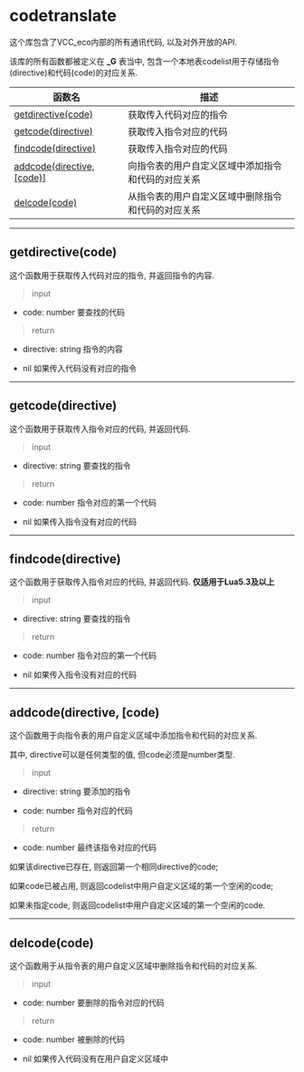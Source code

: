 # codetranslate

这个库包含了VCC_eco内部的所有通讯代码, 以及对外开放的API.

该库的所有函数都被定义在 **_G** 表当中, 包含一个本地表codelist用于存储指令(directive)和代码(code)的对应关系.

| 函数名 | 描述 |
| ------ | ---- |
| [getdirective(code)](https://github.com/Collinor/VCC_eco/blob/main/MarkDown/codetranslate.md#getdirectivecode) | 获取传入代码对应的指令 |
| [getcode(directive)](https://github.com/Collinor/VCC_eco/blob/main/MarkDown/codetranslate.md#getcodedirective) | 获取传入指令对应的代码 |
| [findcode(directive)](https://github.com/Collinor/VCC_eco/blob/main/MarkDown/codetranslate.md#findcodedirective) | 获取传入指令对应的代码 |
| [addcode(directive, [code)]](https://github.com/Collinor/VCC_eco/blob/main/MarkDown/codetranslate.md#addcodedirective-code) | 向指令表的用户自定义区域中添加指令和代码的对应关系 |
| [delcode(code)](https://github.com/Collinor/VCC_eco/blob/main/MarkDown/codetranslate.md#delcodecode) | 从指令表的用户自定义区域中删除指令和代码的对应关系 |

---

## getdirective(code)

这个函数用于获取传入代码对应的指令, 并返回指令的内容.

> input

* code: number 要查找的代码

> return

* directive: string 指令的内容

* nil 如果传入代码没有对应的指令

---

## getcode(directive)

这个函数用于获取传入指令对应的代码, 并返回代码.

> input

* directive: string 要查找的指令

> return

* code: number 指令对应的第一个代码

* nil 如果传入指令没有对应的代码

---

## findcode(directive)

这个函数用于获取传入指令对应的代码, 并返回代码. **仅适用于Lua5.3及以上**

> input

* directive: string 要查找的指令

> return

* code: number 指令对应的第一个代码

* nil 如果传入指令没有对应的代码

---

## addcode(directive, [code)

这个函数用于向指令表的用户自定义区域中添加指令和代码的对应关系.

其中, directive可以是任何类型的值, 但code必须是number类型.

> input

* directive: string 要添加的指令

* code: number 指令对应的代码

> return

* code: number 最终该指令对应的代码

如果该directive已存在, 则返回第一个相同directive的code;

如果code已被占用, 则返回codelist中用户自定义区域的第一个空闲的code;

如果未指定code, 则返回codelist中用户自定义区域的第一个空闲的code.

---

## delcode(code)

这个函数用于从指令表的用户自定义区域中删除指令和代码的对应关系.

> input

* code: number 要删除的指令对应的代码

> return

* code: number 被删除的代码

* nil 如果传入代码没有在用户自定义区域中
